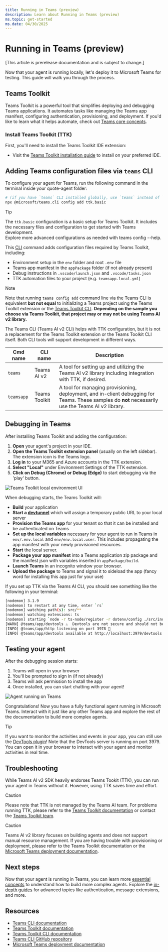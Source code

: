 ```yaml
---
title: Running in Teams (preview)
description: Learn about Running in Teams (preview)
ms.topic: get-started
ms.date: 04/30/2025
---
```


# Running in Teams (preview)

[This article is prerelease documentation and is subject to change.]

Now that your agent is running locally, let's deploy it to Microsoft Teams for testing. This guide will walk you through the process.

## Teams Toolkit

Teams Toolkit is a powerful tool that simplifies deploying and debugging Teams applications. It automates tasks like managing the Teams app manifest, configuring authentication, provisioning, and deployment. If you'd like to learn what it helps automate, check out [Teams core concepts](../teams/core-concepts.md).

### Install Teams Toolkit (TTK)

First, you'll need to install the Teams Toolkit IDE extension:

- Visit the [Teams Toolkit installation guide](/toolkit/install-teams-toolkit) to install on your preferred IDE.

## Adding Teams configuration files via `teams` CLI

To configure your agent for Teams, run the following command in the terminal inside your quote-agent folder:

```bash
# (if you have `teams` CLI installed globally, use `teams` instead of `npx`)
npx @microsoft/teams.cli config add ttk.basic
```

> [!TIP]
> The `ttk.basic` configuration is a basic setup for Teams Toolkit. It includes the necessary files and configuration to get started with Teams development.<br/>
> Explore more advanced configurations as needed with teams config --help.<br>

This [CLI](./developer-tools/cli/overview.md) command adds configuration files required by Teams Toolkit, including:

- Environment setup in the `env` folder and root `.env` file
- Teams app manifest in the `appPackage` folder (if not already present)
- Debug instructions in `.vscode/launch.json` and `.vscode/tasks.json`
- TTK automation files to your project (e.g. `teamsapp.local.yml`)

> [!NOTE]
> Note that running `teams config add` command line via the Teams CLI is equivalent **but not equal** to initializing a Teams project using the Teams Toolkit extension or the [Teams Toolkit CLI](/toolkit/teams-toolkit-cli?pivots=version-three). **Depending on the sample you choose via Teams Toolkit, that project may or may not be using Teams AI v2 library.**

The Teams CLI (Teams AI v2 CLI) helps with TTK configuration, but it is not a replacement for the Teams Toolkit extension or the Teams Toolkit CLI itself. Both CLI tools will support development in different ways.

| Cmd name   | CLI name      | Description                                                                                                                                        |
| ---------- | ------------- | -------------------------------------------------------------------------------------------------------------------------------------------------- |
| `teams`    | Teams AI v2   | A tool for setting up and utilizing the Teams AI v2 library including integration with TTK, if desired.                                            |
| `teamsapp` | Teams Toolkit | A tool for managing provisioning, deployment, and in-client debugging for Teams. These samples do **not** necessarily use the Teams AI v2 library. |

## Debugging in Teams

After installing Teams Toolkit and adding the configuration:

1. **Open** your agent's project in your IDE.
2. **Open the Teams Toolkit extension panel** (usually on the left sidebar). The extension icon is the Teams logo.
3. **Log in** to your M365 and Azure accounts in the TTK extension.
4. **Select "Local"** under Environment Settings of the TTK extension.
5. **Click on Debug (Chrome) or Debug (Edge)** to start debugging via the 'play' button.

![Teams Toolkit local environment UI](~/assets/screenshots/teams-toolkit.png)

When debugging starts, the Teams Toolkit will:

- **Build** your application
- **Start a [devtunnel](../teams/core-concepts.md#devtunnel)** which will assign a temporary public URL to your local server
- **Provision the Teams app** for your tenant so that it can be installed and be authenticated on Teams
- **Set up the local variables** necessary for your agent to run in Teams in `env/.env.local` and `env/env.local.user`. This includes propagating the app manifest with your newly provisioned resources.
- **Start** the local server.
- **Package your app manifest** into a Teams application zip package and the manifest json with variables inserted in `appPackage/build`.
- **Launch Teams** in an incognito window your browser.
- **Upload the package** to Teams and signal it to sideload the app (fancy word for installing this app just for your use)

If you set up TTK via the Teams AI CLI, you should see something like the following in your terminal:

```sh
[nodemon] 3.1.9
[nodemon] to restart at any time, enter `rs`
[nodemon] watching path(s): src/**
[nodemon] watching extensions: ts
[nodemon] starting `node -r ts-node/register -r dotenv/config ./src/index.ts`
[WARN] @teams/app/devtools ⚠️  Devtools are not secure and should not be used production environments ⚠️
[INFO] @teams/app/http listening on port 3978 🚀
[INFO] @teams/app/devtools available at http://localhost:3979/devtools
```

## Testing your agent

After the debugging session starts:

1. Teams will open in your browser
2. You'll be prompted to sign in (if not already)
3. Teams will ask permission to install the app
4. Once installed, you can start chatting with your agent!

![Agent running on Teams](~/assets/screenshots/example-on-teams.png)

Congratulations! Now you have a fully functional agent running in Microsoft Teams. Interact with it just like any other Teams app and explore the rest of the documentation to build more complex agents.

> [!TIP]
> If you want to monitor the activities and events in your app, you can still use the [DevTools plugin](../developer-tools/devtools/overview.md)! Note that the DevTools server is running on port 3979. You can open it in your browser to interact with your agent and monitor activities in real time.

## Troubleshooting

While Teams AI v2 SDK heavily endorses Teams Tookit (TTK), you can run your agent in Teams without it. However, using TTK saves time and effort.

> [!CAUTION]
> Please note that TTK is not managed by the Teams AI team. For problems running TTK, please refer to the [Teams Toolkit documentation](/toolkit/overview) or contact the [Teams Toolkit team](https://github.com/OfficeDev/Teams-Toolkit).

> [!CAUTION]
> Teams AI v2 library focuses on building agents and does not support manual resource management. If you are having trouble with provisioning or deployment, please refer to the Teams Toolkit documentation or the [Microsoft Teams deployment documentation](/microsoftteams/deploy-overview).

## Next steps

Now that your agent is running in Teams, you can learn more [essential concepts](../essentials/overview.md) to understand how to build more complex agents. Explore the [in-depth guides](../in-depth-guides/overview.md) for advanced topics like authentication, message extensions, and more.

## Resources

- [Teams CLI documentation](./developer-tools/cli/overview.md)
- [Teams Toolkit documentation](/toolkit/overview)
- [Teams Toolkit CLI documentation](/toolkit/cli)
- [Teams CLI GitHub repository](https://github.com/OfficeDev/Teams-Toolkit)
- [Microsoft Teams deployment documentation](/microsoftteams/deploy-overview)